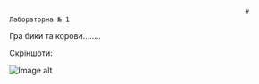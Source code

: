                                                                # Лабораторна № 1
Гра бики та корови........




Скріншоти:

![Image alt](https://github.com/{blek213}/{LabCPP1}/raw/{master}/{scrins}/Num1.png)
